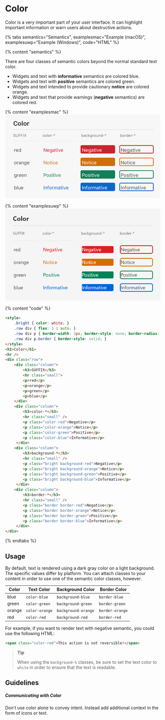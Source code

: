 # Color

Color is a very important part of your user interface. It can highlight important information or warn users about destructive actions.

{% tabs semantics="Semantics", examplesmac="Example (macOS)", examplesuwp="Example (Windows)", code="HTML" %}

{% content "semantics" %}

There are four classes of semantic colors beyond the normal standard text color.

* Widgets and text with **informative** semantics are colored blue.
* Widgets and text with **positive** semantics are colored green.
* Widgets and text intended to provide cautionary **notice** are colored orange.
* Widgets and text that provide warnings (**negative** semantics) are colored red.

{% content "examplesmac" %}
![](assets/macOS%20Semantic%20Color%20Example.png)

{% content "examplesuwp" %}
![](assets/Windows%20Semantic%20Color%20Example.png)

{% content "code" %}

```html
<style>
    .bright { color: white; }
    .row div { flex: 1 1 auto; }
    .row div p { border-width: 2px; border-style: none; border-radius: 4px;}
    .row div p.border { border-style: solid; }
</style>
<h1>Color</h1>
<hr />
<div class="row">
    <div class="column">
        <h3>SUFFIX</h3>
        <hr class="small">
        <p>red</p>
        <p>orange</p>
        <p>green</p>
        <p>blue</p>
    </div>
    <div class="column">
        <h3>color-*</h3>
        <hr class="small" />
        <p class="color-red">Negative</p>
        <p class="color-orange">Notice</p>
        <p class="color-green">Positive</p>
        <p class="color-blue">Informative</p>
     </div>
    <div class="column">
        <h3>background-*</h3>
        <hr class="small" />
        <p class="bright background-red">Negative</p>
        <p class="bright background-orange">Notice</p>
        <p class="bright background-green">Positive</p>
        <p class="bright background-blue">Informative</p>
     </div>
    <div class="column">
        <h3>border-*</h3>
        <hr class="small" />
        <p class="border border-red">Negative</p>
        <p class="border border-orange">Notice</p>
        <p class="border border-green">Positive</p>
        <p class="border border-blue">Informative</p>
     </div>
</div>
```

{% endtabs %}

## Usage

By default, text is rendered using a dark gray color on a light background. The specific values differ by platform. You can attach classes to your content in order to use one of the semantic color classes, however.

Color  | Text Color    | Background Color   | Border Color
-------|---------------|--------------------|---------------
blue   | `color-blue`  | `background-blue`  | `border-blue`
green  | `color-green` | `background-green` | `border-green`
orange | `color-orange`| `background-orange`| `border-orange`
red    | `color-red`   | `background-red`   | `border-red`

For example, if you want to render text with negative semantic, you could use the following HTML:

```html
<span class="color-red">This action is not reversible!</span>
```

> **Tip**
>
> When using the `background-%` classes, be sure to set the text color to `white` in order to ensure
> that the text is readable.

## Guidelines

##### Communicating with Color

Don't use color alone to convey intent. Instead add additional context in the form of icons or text.
